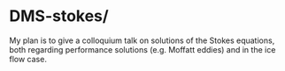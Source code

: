 DMS-stokes/
===========

My plan is to give a colloquium talk on solutions of the Stokes equations, both
regarding performance solutions (e.g. Moffatt eddies) and in the ice flow case.

